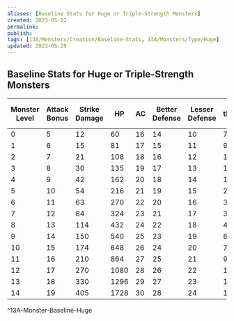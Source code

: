 ```yaml
---
aliases: [Baseline Stats for Huge or Triple-Strength Monsters]
created: 2023-05-12
permalink: 
publish: 
tags: [13A/Monsters/Creation/Baseline-Stats, 13A/Monsters/Type/Huge]
updated: 2023-05-29
---
```


## Baseline Stats for Huge or Triple-Strength Monsters

| Monster Level | Attack Bonus | Strike Damage | HP   | AC | Better Defense | Lesser Defense | Fear threshold (HP) |
|---------------|--------------|---------------|------|----|----------------|----------------|---------------------|
| 0             | 5            | 12            | 60   | 16 | 14             | 10             | 7                   |
| 1             | 6            | 15            | 81   | 17 | 15             | 11             | 9                   |
| 2             | 7            | 21            | 108  | 18 | 16             | 12             | 12                  |
| 3             | 8            | 30            | 135  | 19 | 17             | 13             | 15                  |
| 4             | 9            | 42            | 162  | 20 | 18             | 14             | 18                  |
| 5             | 10           | 54            | 216  | 21 | 19             | 15             | 24                  |
| 6             | 11           | 63            | 270  | 22 | 20             | 16             | 30                  |
| 7             | 12           | 84            | 324  | 23 | 21             | 17             | 36                  |
| 8             | 13           | 114           | 432  | 24 | 22             | 18             | 48                  |
| 9             | 14           | 150           | 540  | 25 | 23             | 19             | 60                  |
| 10            | 15           | 174           | 648  | 26 | 24             | 20             | 72                  |
| 11            | 16           | 210           | 864  | 27 | 25             | 21             | 96                  |
| 12            | 17           | 270           | 1080 | 28 | 26             | 22             | 120                 |
| 13            | 18           | 330           | 1296 | 29 | 27             | 23             | 144                 |
| 14            | 19           | 405           | 1728 | 30 | 28             | 24             | 192                 |    
^13A-Monster-Baseline-Huge
